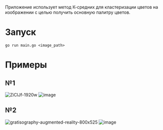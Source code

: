 Приложение использует метод К-средних для кластеризации цветов на изображении с целью получить основную палитру цветов.

# Запуск
```go run main.go <image_path>```
# Примеры
## №1
![ZiClJf-1920w](https://github.com/user-attachments/assets/c15415e4-8ee1-4ac8-ab3f-c6ffb9d90e4c)
![image](https://github.com/user-attachments/assets/2b2bfb7f-f163-423a-a04d-b788d81f07d6)

## №2
![gratisography-augmented-reality-800x525](https://github.com/user-attachments/assets/c8a1cd7f-6d35-4e30-bdf3-2cc4210620fe)
![image](https://github.com/user-attachments/assets/1bf45d8c-cee2-4d93-ab08-d1f69ab8ca9b)
